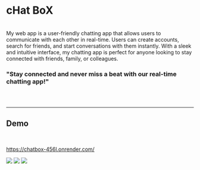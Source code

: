 cHat BoX
=====
<br>
My web app is a user-friendly chatting app that allows users to communicate with each other in real-time. Users can create accounts, search for friends, and start conversations with them instantly. With a sleek and intuitive interface, my chatting app is perfect for anyone looking to stay connected with friends, family, or colleagues.

<br>
<h3>
"Stay connected and never miss a beat with our real-time chatting app!"
<h3>
<br>
<hr>
<h2>Demo</h2>
<br>

https://chatbox-456l.onrender.com/

![](https://github.com/Avijit-roy/ChatDev/blob/main/Screenshots/Screenshot%202023-05-05%20211053.png)
![](https://github.com/Avijit-roy/ChatDev/blob/main/Screenshots/Screenshot%202023-05-05%20211550.png)
![](https://github.com/Avijit-roy/ChatDev/blob/main/Screenshots/Screenshot%202023-05-05%20211630.png)

